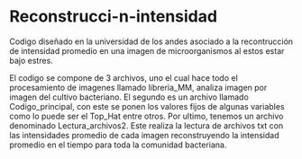 # Reconstrucci-n-intensidad
Codigo diseñado en la universidad de los andes asociado a la recontrucción de intensidad promedio en una imagen de microorganismos al estos estar bajo estres.

El codigo se compone de 3 archivos, uno el cual hace todo el procesamiento de imagenes llamado libreria_MM, analiza imagen por imagen del cultivo bacteriano. El segundo es un archivo llamado
Codigo_principal, con este se ponen los valores fijos de algunas variables como lo puede ser el Top_Hat entre otros. Por ultimo, tenemos un archivo denominado Lectura_archivos2. Este realiza la lectura de
archivos txt con las intensidades promedio de cada imagen reconstruyendo la intensidad promedio en el tiempo para toda la comunidad bacteriana.
